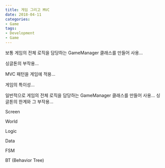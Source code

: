 ```yaml
---
title: 게임 그리고 MVC
date: 2018-04-11
categories:
- Game
tags:
- Development
- Game
---
```


보통 게임의 전체 로직을 담당하는 GameManager 클래스를 만들어 사용...

싱글톤의 부작용...

MVC 패턴을 게임에 적용...

게임의 특이성...

 일반적으로 게임의 전체 로직을 담당하는 GameManager 클래스를 만들어 사용... 싱글톤의 한계와 그 부작용...

Screen

World

Logic

Data



FSM 

BT (Behavior Tree)



